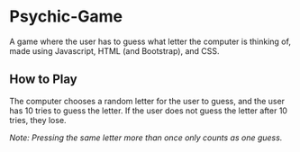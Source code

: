 # Psychic-Game
A game where the user has to guess what letter the computer is thinking of, made using Javascript, HTML (and Bootstrap), and CSS.

## How to Play
The computer chooses a random letter for the user to guess, and the user has 10 tries to guess the letter. If the user does not guess the letter after 10 tries, they lose.

*Note: Pressing the same letter more than once only counts as one guess.*